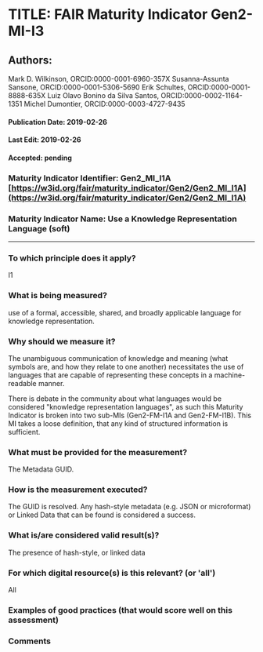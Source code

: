 # TITLE:  FAIR Maturity Indicator Gen2-MI-I3

## Authors: 
Mark D. Wilkinson, ORCID:0000-0001-6960-357X
Susanna-Assunta Sansone, ORCID:0000-0001-5306-5690
Erik Schultes, ORCID:0000-0001-8888-635X
Luiz Olavo Bonino da Silva Santos, ORCID:0000-0002-1164-1351
Michel Dumontier, ORCID:0000-0003-4727-9435

#### Publication Date: 2019-02-26
#### Last Edit: 2019-02-26
#### Accepted: pending


### Maturity Indicator Identifier: Gen2_MI_I1A [https://w3id.org/fair/maturity_indicator/Gen2/Gen2_MI_I1A](https://w3id.org/fair/maturity_indicator/Gen2/Gen2_MI_I1A)

### Maturity Indicator Name:   Use a Knowledge Representation Language (soft)

----

### To which principle does it apply?  
I1

### What is being measured?
use of a formal, accessible, shared, and broadly applicable language for knowledge representation.

### Why should we measure it?
The unambiguous communication of knowledge and meaning (what symbols are, and how they relate to one another) necessitates the use of languages that are capable of representing these concepts in a machine-readable manner.

There is debate in the community about what languages would be considered "knowledge representation languages", as such
this Maturity Indicator is broken into two sub-MIs (Gen2-FM-I1A and Gen2-FM-I1B).  This MI takes a loose definition,
that any kind of structured information is sufficient.


### What must be provided for the measurement?
The Metadata GUID.


### How is the measurement executed?
The GUID is resolved.  Any hash-style metadata (e.g. JSON or microformat) or Linked Data that can be found is considered a success.


### What is/are considered valid result(s)?
The presence of hash-style, or linked data

### For which digital resource(s) is this relevant? (or 'all')
All

### Examples of good practices (that would score well on this assessment)


### Comments
